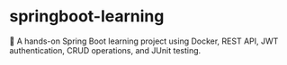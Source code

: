 # springboot-learning
🌱 A hands-on Spring Boot learning project using Docker, REST API, JWT authentication, CRUD operations, and JUnit testing.
